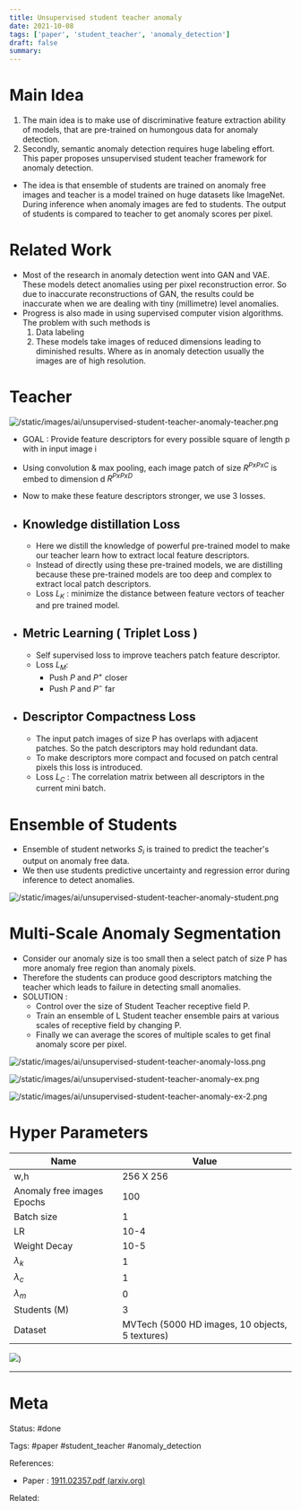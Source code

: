 ```yaml
---
title: Unsupervised student teacher anomaly
date: 2021-10-08
tags: ['paper', 'student_teacher', 'anomaly_detection']
draft: false
summary: 
---
```

# Main Idea 
1. The main idea is to make use of discriminative feature extraction ability of models, that are  pre-trained on humongous data for anomaly detection.
2. Secondly, semantic anomaly detection requires huge labeling effort. This paper proposes unsupervised  student teacher framework for anomaly detection. 

- The idea is that ensemble of students are trained on anomaly free images and teacher is a model trained on huge datasets like ImageNet. During inference when anomaly images are fed to students. The output of students is compared to teacher to get anomaly scores per pixel. 


# Related Work
- Most of the research in anomaly detection went into GAN and VAE. These models detect anomalies using per pixel reconstruction error. So due to inaccurate reconstructions of GAN, the results could be inaccurate when we are dealing with tiny (millimetre) level anomalies. 
- Progress is also made in using supervised computer vision algorithms. The problem with such methods is 
	1. Data labeling 
	2. These models take images of reduced dimensions leading to diminished results. Where as in anomaly detection usually the images are of high resolution.  

# Teacher 

![/static/images/ai/unsupervised-student-teacher-anomaly-teacher.png](/static/images/ai/unsupervised-student-teacher-anomaly-teacher.png)


- GOAL : Provide feature descriptors for every possible square of length p with in input image i 
- Using convolution & max pooling,  each image  patch of size $R^{PxPxC}$  is embed to dimension d $R^{PxPxD}$
- Now to make these feature descriptors stronger, we use 3 losses. 

- ## Knowledge distillation Loss 
	- Here we distill the knowledge of powerful pre-trained model to make our teacher learn how to extract local feature descriptors. 
	- Instead of directly using these pre-trained models, we are distilling because these pre-trained models are too deep and complex to extract local patch descriptors. 
	- Loss $L_K$ : minimize the distance between feature vectors of teacher and pre trained model. 
- ## Metric Learning ( Triplet Loss )
	- Self supervised loss to improve teachers patch feature descriptor. 
	- Loss $L_M$: 
		- Push $P$ and $P^+$ closer 
		- Push $P$ and $P^-$ far 
- ##  Descriptor Compactness Loss 
	- The input patch images of size P has overlaps with adjacent patches. So the patch descriptors may hold redundant data. 
	- To make descriptors more compact and focused on patch central pixels this loss is introduced. 
	- Loss $L_C$ : The correlation matrix between all descriptors in the current mini batch. 


# Ensemble of Students 
- Ensemble of student networks $S_i$ is trained to predict the teacher's output on anomaly free data. 
- We then use students predictive uncertainty and regression error during inference to detect anomalies.


![/static/images/ai/unsupervised-student-teacher-anomaly-student.png](/static/images/ai/unsupervised-student-teacher-anomaly-student.png)


# Multi-Scale Anomaly Segmentation
- Consider our anomaly size is too small then a select patch of size P has more anomaly free region than anomaly pixels. 
- Therefore the students can produce good descriptors matching the teacher which leads to failure in detecting small anomalies. 
- SOLUTION : 
	- Control over the size of Student Teacher receptive field P. 
	- Train an ensemble of L Student teacher ensemble pairs at various scales of receptive field by changing P. 
	- Finally we can average the scores of multiple scales to get final anomaly score per pixel. 


![/static/images/ai/unsupervised-student-teacher-anomaly-loss.png](/static/images/ai/unsupervised-student-teacher-anomaly-loss.png)


![/static/images/ai/unsupervised-student-teacher-anomaly-ex.png](/static/images/ai/unsupervised-student-teacher-anomaly-ex.png)


![/static/images/ai/unsupervised-student-teacher-anomaly-ex-2.png](/static/images/ai/unsupervised-student-teacher-anomaly-ex-2.png)


# Hyper Parameters 
| Name                       | Value                                           |
| -------------------------- | ----------------------------------------------- |
| w,h                        | 256 X 256                                       |
| Anomaly free images Epochs | 100                                             |
| Batch size                 | 1                                               |
| LR                         | 10-4                                            |
| Weight Decay               | 10-5                                            |
| $\lambda_k$                | 1                                               |
| $\lambda_c$                | 1                                               |
| $\lambda_m$                 | 0                                               |
| Students (M)               | 3                                               |
| Dataset                    | MVTech (5000 HD images, 10 objects, 5 textures) |


![](/static/images/ai/unsupervised-student-teacher-anomaly-mvtech-dataset.png))


---
# Meta
Status: #done

Tags: 
#paper #student_teacher
#anomaly_detection 

References: 
- Paper : [1911.02357.pdf (arxiv.org)](https://arxiv.org/pdf/1911.02357.pdf)


Related: